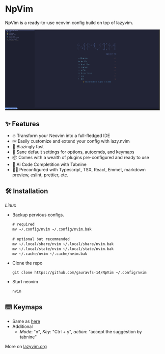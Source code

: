 # NpVim

NpVim is a ready-to-use neovim config build on top of lazyvim.

![home_screenshot](./images/homescreen.png)

## ✨ Features

- 🔥 Transform your Neovim into a full-fledged IDE
- 💤 Easily customize and extend your config with lazy.nvim
- 🚀 Blazingly fast
- 🧹 Sane default settings for options, autocmds, and keymaps
- 📦 Comes with a wealth of plugins pre-configured and ready to use
- 🤖 Ai Code Completition with Tabnine
- 👨‍💻 Preconfigured with Typescript, TSX, React, Emmet, markdown preview, eslint, prettier, etc.

## 🛠️ Installation

_Linux_

- Backup pervious configs.

  ```
  # required
  mv ~/.config/nvim ~/.config/nvim.bak

  # optional but recommended
  mv ~/.local/share/nvim ~/.local/share/nvim.bak
  mv ~/.local/state/nvim ~/.local/state/nvim.bak
  mv ~/.cache/nvim ~/.cache/nvim.bak
  ```

- Clone the repo
  ```
  git clone https://github.com/gauravfs-14/NpVim ~/.config/nvim
  ```
- Start neovim
  ```
  nvim
  ```

## ⌨️ Keymaps

- Same as [here](https://www.lazyvim.org/keymaps)
- Additional
  - _Mode_: "n",
    _Key_: "Ctrl + y",
    _action_: "accept the suggestion by tabnine"

More on [lazyvim.org](https://www.lazyvim.org/)
